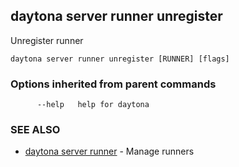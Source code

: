 ## daytona server runner unregister

Unregister runner

```
daytona server runner unregister [RUNNER] [flags]
```

### Options inherited from parent commands

```
      --help   help for daytona
```

### SEE ALSO

* [daytona server runner](daytona_server_runner.md)	 - Manage runners

